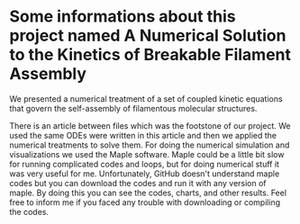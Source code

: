 # Some informations about this project named A Numerical Solution to the Kinetics of Breakable Filament Assembly

We presented a numerical treatment of a set of coupled kinetic equations that govern the self-assembly of filamentous molecular structures.

There is an article between files which was the footstone of our project. We used the same ODEs were written in this article and then we applied the numerical treatments to solve them.
For doing the numerical simulation and visualizations we used the Maple software. Maple could be a little bit slow for running complicated codes and loops, but for doing numerical stuff it was very useful for me. Unfortunately, GitHub doesn't understand maple codes but you can download the codes and run it with any version of maple. By doing this you can see the codes, charts, and other results. Feel free to inform me if you faced any trouble with downloading or compiling the codes.
